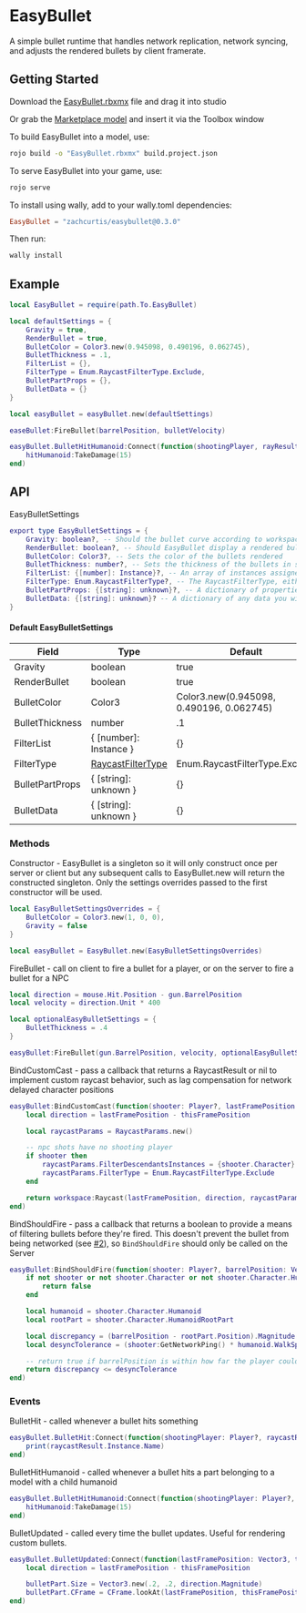 # EasyBullet

A simple bullet runtime that handles network replication, network syncing, and adjusts the rendered bullets by client framerate. 

## Getting Started
Download the [EasyBullet.rbxmx](https://github.com/ZachCurtis/EasyBullet/blob/main/EasyBullet.rbxmx) file and drag it into studio

Or grab the [Marketplace model](https://create.roblox.com/marketplace/asset/13513545189/EasyBullet) and insert it via the Toolbox window

To build EasyBullet into a model, use:

```bash
rojo build -o "EasyBullet.rbxmx" build.project.json
```

To serve EasyBullet into your game, use:
```bash
rojo serve
```

To install using wally, add to your wally.toml dependencies:
```toml
EasyBullet = "zachcurtis/easybullet@0.3.0"
```
Then run:
```bash
wally install
```

## Example
```lua
local EasyBullet = require(path.To.EasyBullet)

local defaultSettings = {
    Gravity = true,
    RenderBullet = true,
    BulletColor = Color3.new(0.945098, 0.490196, 0.062745),
    BulletThickness = .1,
    FilterList = {},
    FilterType = Enum.RaycastFilterType.Exclude,
    BulletPartProps = {},
    BulletData = {}
}

local easyBullet = easyBullet.new(defaultSettings)

easeBullet:FireBullet(barrelPosition, bulletVelocity)

easyBullet.BulletHitHumanoid:Connect(function(shootingPlayer, rayResult, hitHumanoid)
    hitHumanoid:TakeDamage(15)
end)
```

## API

EasyBulletSettings
```lua
export type EasyBulletSettings = {
    Gravity: boolean?, -- Should the bullet curve according to workspace.Gravity
    RenderBullet: boolean?, -- Should EasyBullet display a rendered bullet on the client
    BulletColor: Color3?, -- Sets the color of the bullets rendered
    BulletThickness: number?, -- Sets the thickness of the bullets in studs
    FilterList: {[number]: Instance}?, -- An array of instances assigned to RayParams.FilterDescendantsInstances
    FilterType: Enum.RaycastFilterType?, -- The RaycastFilterType, either Include or Exclude
    BulletPartProps: {[string]: unknown}?, -- A dictionary of properties matching the properties of BasePart to override the bullet part rendering. Cannot include keys "CFrame", "Size", or "Color"
    BulletData: {[string]: unknown}? -- A dictionary of any data you wish to associate with this bullet. HitVelocity is a reserved key for this table, and is set by EasyBullet before passing the BulletData table to the BulletHit, BulletHitHumanoid, and BulletUpdated events. Useful for variations such as displaying a different hit effect for a sniper, or altering the damage dependent on the gun type.
}
```
#### Default EasyBulletSettings
| Field   | Type    | Default |
| ------- | ------- | ------- |
| Gravity | boolean | true    |
| RenderBullet | boolean | true |
| BulletColor | Color3 | Color3.new(0.945098, 0.490196, 0.062745) |
|  BulletThickness | number | .1 |
| FilterList | { [number]: Instance } | {} |
| FilterType | [RaycastFilterType](https://create.roblox.com/docs/reference/engine/enums/RaycastFilterType) | Enum.RaycastFilterType.Exclude |
| BulletPartProps | { [string]: unknown } | {} |
| BulletData | { [string]: unknown } | {} |


### Methods
Constructor - EasyBullet is a singleton so it will only construct once per server or client but any subsequent calls to EasyBullet.new will return the constructed singleton. Only the settings overrides passed to the first constructor will be used.
```lua
local EasyBulletSettingsOverrides = {
    BulletColor = Color3.new(1, 0, 0),
    Gravity = false
}

local easyBullet = EasyBullet.new(EasyBulletSettingsOverrides)
```

FireBullet - call on client to fire a bullet for a player, or on the server to fire a bullet for a NPC
```lua
local direction = mouse.Hit.Position - gun.BarrelPosition
local velocity = direction.Unit * 400

local optionalEasyBulletSettings = {
    BulletThickness = .4
}

easyBullet:FireBullet(gun.BarrelPosition, velocity, optionalEasyBulletSettings)
```

BindCustomCast - pass a callback that returns a RaycastResult or nil to implement custom raycast behavior, such as lag compensation for network delayed character positions
```lua
easyBullet:BindCustomCast(function(shooter: Player?, lastFramePosition: Vector3, thisFramePosition: Vector3, elapsedTime: number, bulletData: {[string]: Unknown})
    local direction = lastFramePosition - thisFramePosition

    local raycastParams = RaycastParams.new()

    -- npc shots have no shooting player
    if shooter then
        raycastParams.FilterDescendantsInstances = {shooter.Character}
        raycastParams.FilterType = Enum.RaycastFilterType.Exclude
    end

    return workspace:Raycast(lastFramePosition, direction, raycastParams)
end)
```

BindShouldFire - pass a callback that returns a boolean to provide a means of filtering bullets before they're fired. This doesn't prevent the bullet from being networked (see [#2](https://github.com/ZachCurtis/EasyBullet/issues/2)), so `BindShouldFire` should only be called on the Server
```lua
easyBullet:BindShouldFire(function(shooter: Player?, barrelPosition: Vector3, velocity: Vector3, ping: number, easyBulletSettings: Bullet.EasyBulletSettings?)
    if not shooter or not shooter.Character or not shooter.Character.HumanoidRootPart then
        return false
    end

    local humanoid = shooter.Character.Humanoid
    local rootPart = shooter.Character.HumanoidRootPart

    local discrepancy = (barrelPosition - rootPart.Position).Magnitude
    local desyncTolerance = (shooter:GetNetworkPing() * humanoid.WalkSpeed) * 1.2

    -- return true if barrelPosition is within how far the player could have walked in that time
    return discrepancy <= desyncTolerance
end)
``` 

### Events

BulletHit - called whenever a bullet hits something
```lua
easyBullet.BulletHit:Connect(function(shootingPlayer: Player?, raycastResult: RaycastResult, bulletData: {[string]: Unknown} | {HitVelocity: Vector3})
    print(raycastResult.Instance.Name)
end)
```

BulletHitHumanoid - called whenever a bullet hits a part belonging to a model with a child humanoid
```lua
easyBullet.BulletHitHumanoid:Connect(function(shootingPlayer: Player?, raycastResult: RaycastResult, hitHumanoid: Humanoid, bulletData: {[string]: Unknown} | {HitVelocity: Vector3})
    hitHumanoid:TakeDamage(15)
end)
```

BulletUpdated - called every time the bullet updates. Useful for rendering custom bullets.
```lua
easyBullet.BulletUpdated:Connect(function(lastFramePosition: Vector3, thisFramePosition: Vector3, bulletData: {[string]: unknown})
    local direction = lastFramePosition - thisFramePosition

    bulletPart.Size = Vector3.new(.2, .2, direction.Magnitude)
    bulletPart.CFrame = CFrame.lookAt(lastFramePosition, thisFramePosition) * CFrame.new(0,0, -direction.Magnitude * .5)
end)
```